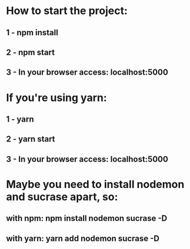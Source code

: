 # How to start the project:

## 1 - npm install
## 2 - npm start
## 3 - In your browser access: localhost:5000


# If you're using yarn:

## 1 - yarn
## 2 - yarn start
## 3 - In your browser access: localhost:5000


# Maybe you need to install nodemon and sucrase apart, so:

## with npm: npm install nodemon sucrase -D
## with yarn: yarn add nodemon sucrase -D
